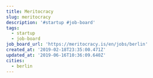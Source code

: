 ```yaml
---
title: Meritocracy
slug: meritocracy
description: '#startup #job-board'
tags:
  - startup
  - job-board
job_board_url: 'https://meritocracy.is/en/jobs/berlin'
created_at: '2019-02-18T23:35:00.471Z'
updated_at: '2019-06-16T10:36:09.640Z'
cities:
  - berlin
---
```



